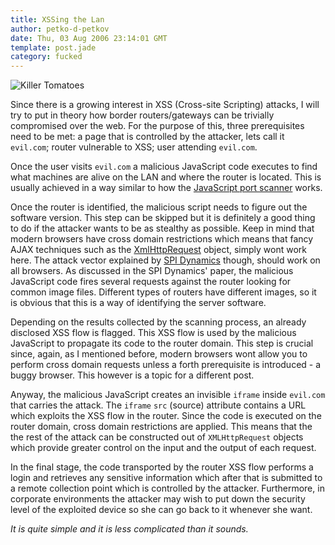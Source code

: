 ```yaml
---
title: XSSing the Lan
author: petko-d-petkov
date: Thu, 03 Aug 2006 23:14:01 GMT
template: post.jade
category: fucked
---
```


![Killer Tomatoes](http://www.gnucitizen.org/static/blog/2006/08/killer-tomatoes.jpg "Killer Tomatoes")

Since there is a growing interest in XSS (Cross-site Scripting) attacks, I will try to put in theory how border routers/gateways can be trivially compromised over the web. For the purpose of this, three prerequisites need to be met: a page that is controlled by the attacker, lets call it `evil.com`; router vulnerable to XSS; user attending `evil.com`.

Once the user visits `evil.com` a malicious JavaScript code executes to find what machines are alive on the LAN and where the router is located. This is usually achieved in a way similar to how the [JavaScript port scanner](/blog/javascript-port-scanner) works.

Once the router is identified, the malicious script needs to figure out the software version. This step can be skipped but it is definitely a good thing to do if the attacker wants to be as stealthy as possible. Keep in mind that modern browsers have cross domain restrictions which means that fancy AJAX techniques such as the [XmlHttpRequest](http://en.wikipedia.org/wiki/XMLHttpRequest) object, simply wont work here. The attack vector explained by [SPI Dynamics](http://www.spidynamics.com/assets/documents/JSportscan.pdf) though, should work on all browsers. As discussed in the SPI Dynamics' paper, the malicious JavaScript code fires several requests against the router looking for common image files. Different types of routers have different images, so it is obvious that this is a way of identifying the server software.

Depending on the results collected by the scanning process, an already disclosed XSS flow is flagged. This XSS flow is used by the malicious JavaScript to propagate its code to the router domain. This step is crucial since, again, as I mentioned before, modern browsers wont allow you to perform cross domain requests unless a forth prerequisite is introduced - a buggy browser. This however is a topic for a different post.

Anyway, the malicious JavaScript creates an invisible `iframe` inside `evil.com` that carries the attack. The `iframe` `src` (source) attribute contains a URL which exploits the XSS flow in the router. Since the code is executed on the router domain, cross domain restrictions are applied. This means that the the rest of the attack can be constructed out of `XMLHttpRequest` objects which provide greater control on the input and the output of each request.

In the final stage, the code transported by the router XSS flow performs a login and retrieves any sensitive information which after that is submitted to a remote collection point which is controlled by the attacker. Furthermore, in corporate environments the attacker may wish to put down the security level of the exploited device so she can go back to it whenever she want.

_It is quite simple and it is less complicated than it sounds._
